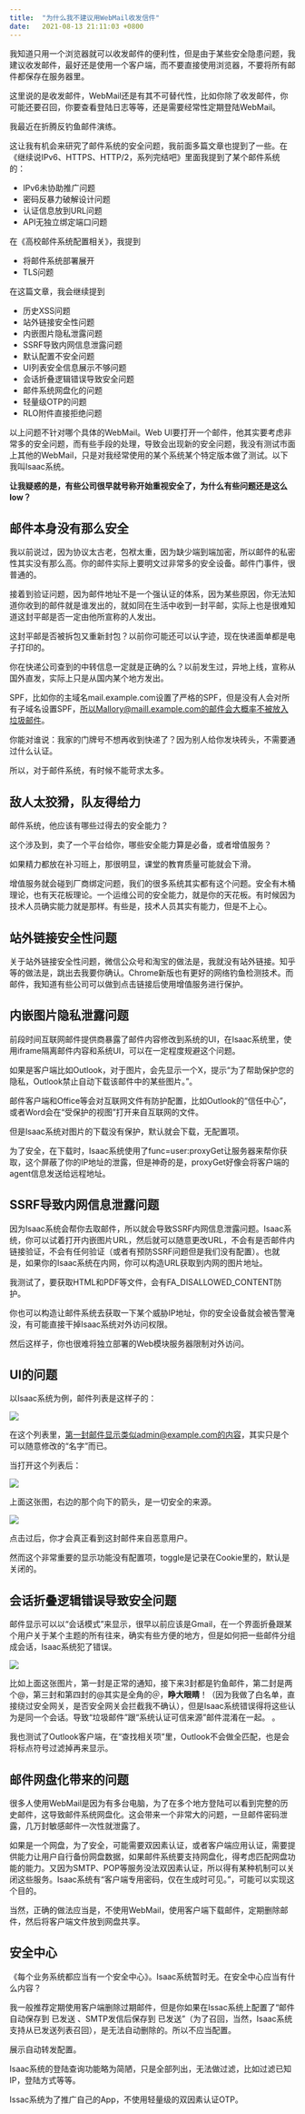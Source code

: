 ```yaml
---
title:  "为什么我不建议用WebMail收发信件"
date:   2021-08-13 21:11:03 +0800
---
```


我知道只用一个浏览器就可以收发邮件的便利性，但是由于某些安全隐患问题，我建议收发邮件，最好还是使用一个客户端，而不要直接使用浏览器，不要将所有邮件都保存在服务器里。

这里说的是收发邮件，WebMail还是有其不可替代性，比如你除了收发邮件，你可能还要召回，你要查看登陆日志等等，还是需要经常性定期登陆WebMail。

我最近在折腾反钓鱼邮件演练。

这让我有机会来研究了邮件系统的安全问题，我前面多篇文章也提到了一些。在《继续说IPv6、HTTPS、HTTP/2，系列完结吧》里面我提到了某个邮件系统的：

- IPv6未协助推广问题
- 密码反暴力破解设计问题
- 认证信息放到URL问题
- API无独立绑定端口问题

在《高校邮件系统配置相关》，我提到

- 将邮件系统部署展开
- TLS问题

在这篇文章，我会继续提到

- 历史XSS问题
- 站外链接安全性问题
- 内嵌图片隐私泄露问题
- SSRF导致内网信息泄露问题
- 默认配置不安全问题
- UI列表安全信息展示不够问题
- 会话折叠逻辑错误导致安全问题
- 邮件系统网盘化的问题
- 轻量级OTP的问题
- RLO附件直接拒绝问题

以上问题不针对哪个具体的WebMail。Web UI要打开一个邮件，他其实要考虑非常多的安全问题，而有些手段的处理，导致会出现新的安全问题，我没有测试市面上其他的WebMail，只是对我经常使用的某个系统某个特定版本做了测试。以下我叫Isaac系统。

**让我疑惑的是，有些公司很早就号称开始重视安全了，为什么有些问题还是这么low？**

## 邮件本身没有那么安全

我以前说过，因为协议太古老，包袱太重，因为缺少端到端加密，所以邮件的私密性其实没有那么高。你的邮件实际上要明文过非常多的安全设备。邮件门事件，很普通的。

接着到验证问题，因为邮件地址不是一个强认证的体系，因为某些原因，你无法知道你收到的邮件就是谁发出的，就如同在生活中收到一封平邮，实际上也是很难知道这封平邮是否一定由他所宣称的人发出。

这封平邮是否被拆包又重新封包？以前你可能还可以认字迹，现在快递面单都是电子打印的。

你在快递公司查到的中转信息一定就是正确的么？以前发生过，异地上线，宣称从国外直发，实际上只是从国内某个地方发出。

SPF，比如你的主域名mail.example.com设置了严格的SPF，但是没有人会对所有子域名设置SPF，所以Mallory@maill.example.com的邮件会大概率不被放入垃圾邮件。

你能对谁说：我家的门牌号不想再收到快递了？因为别人给你发块砖头，不需要通过什么认证。

所以，对于邮件系统，有时候不能苛求太多。

## 敌人太狡猾，队友得给力

邮件系统，他应该有哪些过得去的安全能力？

这个涉及到，卖了一个平台给你，哪些安全能力算是必备，或者增值服务？

如果精力都放在补习班上，那很明显，课堂的教育质量可能就会下滑。

增值服务就会碰到厂商绑定问题，我们的很多系统其实都有这个问题。安全有木桶理论，也有天花板理论。一个运维公司的安全能力，就是你的天花板。有时候因为技术人员确实能力就是那样。有些是，技术人员其实有能力，但是不上心。

## 站外链接安全性问题

关于站外链接安全性问题，微信公众号和淘宝的做法是，我就没有站外链接。知乎等的做法是，跳出去我要你确认。Chrome新版也有更好的网络钓鱼检测技术。而邮件，我知道有些公司可以做到点击链接后使用增值服务进行保护。

## 内嵌图片隐私泄露问题

前段时间互联网邮件提供商暴露了邮件内容修改到系统的UI，在Isaac系统里，使用iframe隔离邮件内容和系统UI，可以在一定程度规避这个问题。

如果是客户端比如Outlook，对于图片，会先显示一个X，提示“为了帮助保护您的隐私，Outlook禁止自动下载该邮件中的某些图片。”。

邮件客户端和Office等会对互联网文件有防护配置，比如Outlook的“信任中心”，或者Word会在“受保护的视图”打开来自互联网的文件。

但是Isaac系统对图片的下载没有保护，默认就会下载，无配置项。

为了安全，在下载时，Isaac系统使用了func=user:proxyGet让服务器来帮你获取，这个屏蔽了你的IP地址的泄露，但是神奇的是，proxyGet好像会将客户端的agent信息发送给远程地址。

## SSRF导致内网信息泄露问题

因为Isaac系统会帮你去取邮件，所以就会导致SSRF内网信息泄露问题。Isaac系统，你可以试着打开内嵌图片URL，然后就可以随意更改URL，不会有是否邮件内链接验证，不会有任何验证（或者有预防SSRF问题但是我们没有配置）。也就是，如果你的Isaac系统在内网，你可以构造URL获取到内网的图片地址。

我测试了，要获取HTML和PDF等文件，会有FA_DISALLOWED_CONTENT防护。

你也可以构造让邮件系统去获取一下某个威胁IP地址，你的安全设备就会被告警淹没，有可能直接干掉Isaac系统对外访问权限。

然后这样子，你也很难将独立部署的Web模块服务器限制对外访问。

## UI的问题

以Isaac系统为例，邮件列表是这样子的：

![](/images/2021/mail-security/list.png)

在这个列表里，第一封邮件显示类似admin@example.com的内容，其实只是个可以随意修改的“名字”而已。

当打开这个列表后：

![](/images/2021/mail-security/brief1.png)

上面这张图，右边的那个向下的箭头，是一切安全的来源。

![](/images/2021/mail-security/brief2.png)

点击过后，你才会真正看到这封邮件来自恶意用户。

然而这个非常重要的显示功能没有配置项，toggle是记录在Cookie里的，默认是关闭的。

## 会话折叠逻辑错误导致安全问题

邮件显示可以以“会话模式”来显示，很早以前应该是Gmail，在一个界面折叠跟某个用户关于某个主题的所有往来，确实有些方便的地方，但是如何把一些邮件分组成会话，Isaac系统犯了错误。

![](/images/2021/mail-security/mail_session.png)

比如上面这张图片，第一封是正常的通知，接下来3封都是钓鱼邮件，第二封是两个@，第三封和第四封的@其实是全角的＠，**睁大眼睛**！（因为我做了白名单，直接绕过安全网关，是否安全网关会拦截我不确认），但是Isaac系统错误得将这些认为是同一个会话。导致“垃圾邮件”跟“系统认证可信来源”邮件混淆在一起。
。

我也测试了Outlook客户端，在“查找相关项”里，Outlook不会做全匹配，也是会将标点符号过滤掉再来显示。

## 邮件网盘化带来的问题

很多人使用WebMail是因为有多台电脑，为了在多个地方登陆可以看到完整的历史邮件，这导致邮件系统网盘化。这会带来一个非常大的问题，一旦邮件密码泄露，几万封敏感邮件一次性就泄露了。

如果是一个网盘，为了安全，可能需要双因素认证，或者客户端应用认证，需要提供能力让用户自行备份网盘数据，如果邮件系统要支持网盘化，得考虑匹配网盘功能的能力。又因为SMTP、POP等服务没法双因素认证，所以得有某种机制可以关闭这些服务。Isaac系统有“客户端专用密码，仅在生成时可见。”，可能可以实现这个目的。

当然，正确的做法应当是，不使用WebMail，使用客户端下载邮件，定期删除邮件，然后将客户端文件放到网盘共享。

## 安全中心

《每个业务系统都应当有一个安全中心》。Isaac系统暂时无。在安全中心应当有什么内容？

我一般推荐定期使用客户端删除过期邮件，但是你如果在Issac系统上配置了“邮件自动保存到 已发送 、SMTP发信后保存到 已发送”（为了召回，当然，Isaac系统支持从已发送列表召回），是无法自动删除的。所以不应当配置。

展示自动转发配置。

Isaac系统的登陆查询功能略为简陋，只是全部列出，无法做过滤，比如过滤已知IP，登陆方式等等。

Issac系统为了推广自己的App，不使用轻量级的双因素认证OTP。
